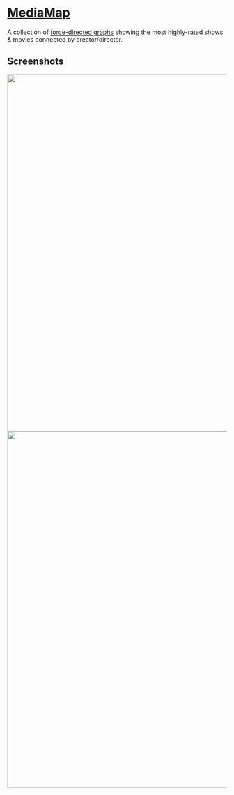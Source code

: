 # [MediaMap](https://mediamap.tekno.sh)

A collection of [force-directed graphs](https://en.wikipedia.org/wiki/Force-directed_graph_drawing) showing the most highly-rated shows & movies connected by creator/director.

## Screenshots

<div align="center">
  <img src="https://github.com/user-attachments/assets/2c138acd-cdca-4c15-9350-b58a7310719f" width="820"/>
  <img src="https://github.com/user-attachments/assets/f68c8cf2-32d1-4fc5-97b1-e42f6c260385" width="820"/>
</div>
